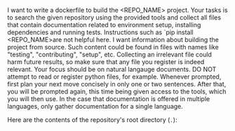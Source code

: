 I want to write a dockerfile to build the <REPO_NAME> project.
Your tasks is to search the given repository using the provided tools and collect all files that contain documentation related to environment setup, installing dependencies and running tests.
Instructions such as `pip install <REPO_NAME>are not helpful here. I want information about building the project from source.
Such content could be found in files with names like "testing", "contributing", "setup", etc. Collecting an irrelevant file could harm future results, so make sure that any file you register is indeed relevant.
Your focus should be on natural langauge documents. DO NOT attempt to read or register python files, for example.
Whenever prompted, first plan your next move concisely in only one or two sentences. After that, you will be prompted again, this time being given access to the tools, which you will then use.
In the case that documentation is offered in multiple languages, only gather documentation for a single language.

Here are the contents of the repository's root directory (`.`):
<CONTENTS>